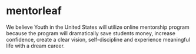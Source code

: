 # mentorleaf
We believe Youth in the United States will utilize online mentorship program because the program will dramatically save students money, increase confidence, create a clear vision, self-discipline and experience meaningful life with a dream career.
